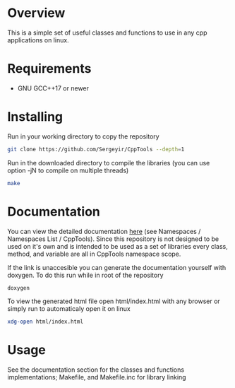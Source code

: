 # Overview

This is a simple set of useful classes and functions to use in any cpp applications on linux.

# Requirements

- GNU GCC++17 or newer

# Installing

Run in your working directory to copy the repository

```sh
git clone https://github.com/Sergeyir/CppTools --depth=1
```

Run in the downloaded directory to compile the libraries (you can use option -jN to compile on multiple threads)

```sh 
make
```

# Documentation

You can view the detailed documentation [here](https://sergeyir.github.io/CppTools/) (see Namespaces / Namespaces List / CppTools). Since this repository is not designed to be used on it's own and is intended to be used as a set of libraries every class, method, and variable are all in CppTools namespace scope.

If the link is unaccesible you can generate the documentation yourself with doxygen. To do this run while in root of the repository

```sh
doxygen
```

To view the generated html file open html/index.html with any browser or simply run to automaticaly open it on linux

```sh
xdg-open html/index.html
```

# Usage
See the documentation section for the classes and functions implementations; Makefile, and Makefile.inc for library linking
